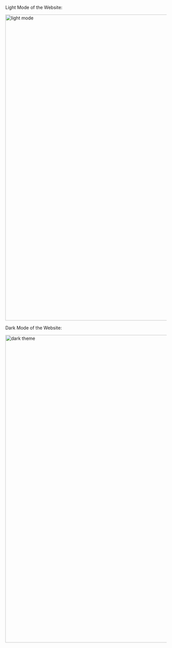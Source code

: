 Light Mode of the Website:





<img width="955" alt="light mode" src="https://user-images.githubusercontent.com/70085321/126179875-51ad31a5-43d3-40c2-a3fb-ccf8dec1b062.PNG">








Dark Mode of the Website:









<img width="960" alt="dark theme" src="https://user-images.githubusercontent.com/70085321/126179912-6e33242b-fa02-429d-981f-9c95558b4a47.PNG">
